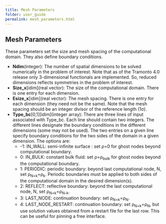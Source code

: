 ```yaml
---
title: Mesh Parameters
folder: user_guide
permalink: mesh_parameters.html
---
```


## Mesh Parameters

These parameters set the size and mesh spacing of the computational domain. They also define boundary conditions.

*   **Ndim**(integer): The number of spatial dimensions to be solved numerically in the problem of interest. Note that as of the Tramonto 4.0 release only 3-dimensional functionals are implemented. So, reduced dimensions reflects symmetries in the problem of interest.
*   **Size_x**[idim](real vector): The size of the computational domain. There is one entry for each dimension.
*   **Esize_x**[idim](real vector): The mesh spacing. There is one entry for each dimension (they need not be the same). Note that the mesh spacing should be an integer divisor of the reference length (1σ).
*   **Type_bc**[0,1][idim](integer array): There are three lines of input associated with Type_bc. Each line should contain two integers. The different lines designate the boundary conditions in the different dimensions (some may not be used). The two entries on a given line specify boundary conditions for the two sides of the domain in a given dimension. The options are:
    *   -1: IN_WALL: semi-infinite surface : set ρ=0 for ghost nodes beyond computational boundary.
    *   0: IN_BULK: constant bulk fluid: set ρ=ρ<sub>bulk</sub> for ghost nodes beyond the computational boundary.
    *   1: PERIODIC: periodic boundary: beyond last computational node, N, set ρ<sub>N+k</sub>=ρ<sub>k</sub>. Periodic boundaries must be applied to both sides of the computational domain in the desired dimension(s).
    *   2: REFLECT: reflective boundary: beyond the last computational node, N, set ρ<sub>N+k</sub>=ρ<sub>N-k</sub>.
    *   3: LAST_NODE: continuation boundary: set ρ<sub>N+k</sub>=ρ<sub>N</sub>.
    *   4: LAST_NODE_RESTART: continuation boundary: set ρ<sub>N+k</sub>=ρ<sub>N</sub>, but use solution values obtained from a restart file for the last row. This can be useful for pinning a free interface.